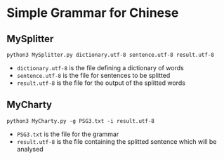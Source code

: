 # Simple Grammar for Chinese

## MySplitter
```console
python3 MySplitter.py dictionary.utf-8 sentence.utf-8 result.utf-8
```
* `dictionary.utf-8` is the file defining a dictionary of words
* `sentence.utf-8` is the file for sentences to be splitted
* `result.utf-8` is the file for the output of the splitted words

## MyCharty
```console
python3 MyCharty.py -g PSG3.txt -i result.utf-8
```
* `PSG3.txt` is the file for the grammar
* `result.utf-8` is the file containing the splitted sentence which will be analysed